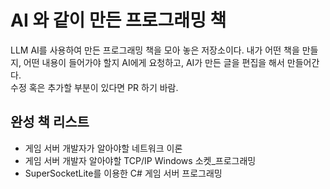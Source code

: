 # AI 와 같이 만든 프로그래밍 책
LLM AI를 사용하여 만든 프로그래밍 책을 모아 놓은 저장소이다.
내가 어떤 책을 만들지, 어떤 내용이 들어가야 할지 AI에게 요청하고, AI가 만든 글을 편집을 해서 만들어간다.   
수정 혹은 추가할 부분이 있다면 PR 하기 바람.  
  
    
## 완성 책 리스트 
- 게임 서버 개발자가 알아야할 네트워크 이론
- 게임 서버 개발자 알아야할 TCP/IP Windows 소켓_프로그래밍  
- SuperSocketLite를 이용한 C# 게임 서버 프로그래밍
